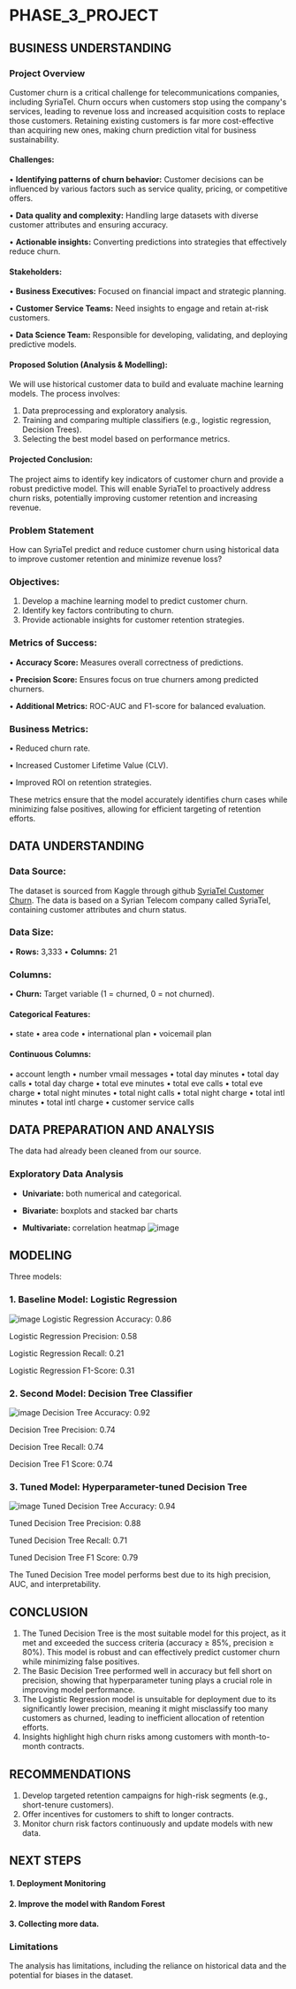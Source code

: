 # PHASE_3_PROJECT
## BUSINESS UNDERSTANDING
### Project Overview
Customer churn is a critical challenge for telecommunications companies, including SyriaTel. Churn occurs when customers stop using the company's services, leading to revenue loss and increased acquisition costs to replace those customers. Retaining existing customers is far more cost-effective than acquiring new ones, making churn prediction vital for business sustainability.
#### Challenges:
•	**Identifying patterns of churn behavior:** Customer decisions can be influenced by various factors such as service quality, pricing, or competitive offers.

•	**Data quality and complexity:** Handling large datasets with diverse customer attributes and ensuring accuracy.

•	**Actionable insights:** Converting predictions into strategies that effectively reduce churn.

#### Stakeholders:
•	**Business Executives:** Focused on financial impact and strategic planning.

•	**Customer Service Teams:** Need insights to engage and retain at-risk customers.

•	**Data Science Team:** Responsible for developing, validating, and deploying predictive models.
#### Proposed Solution (Analysis & Modelling):
We will use historical customer data to build and evaluate machine learning models. The process involves:
1.	Data preprocessing and exploratory analysis.
2.	Training and comparing multiple classifiers (e.g., logistic regression, Decision Trees).
3.	Selecting the best model based on performance metrics.
#### Projected Conclusion:
The project aims to identify key indicators of customer churn and provide a robust predictive model. This will enable SyriaTel to proactively address churn risks, potentially improving customer retention and increasing revenue.
### Problem Statement
How can SyriaTel predict and reduce customer churn using historical data to improve customer retention and minimize revenue loss?

### Objectives:
1.	Develop a machine learning model to predict customer churn.
2.	Identify key factors contributing to churn.
3.	Provide actionable insights for customer retention strategies.


### Metrics of Success:
•	**Accuracy Score:** Measures overall correctness of predictions.

•	**Precision Score:** Ensures focus on true churners among predicted churners.

•	**Additional Metrics:** ROC-AUC and F1-score for balanced evaluation.

### Business Metrics:
•	Reduced churn rate.

•	Increased Customer Lifetime Value (CLV).

•	Improved ROI on retention strategies.

These metrics ensure that the model accurately identifies churn cases while minimizing false positives, allowing for efficient targeting of retention efforts.

## DATA UNDERSTANDING
### Data Source:
The dataset is sourced from Kaggle through github [SyriaTel Customer Churn](https://www.kaggle.com/becksddf/churn-in-telecoms-dataset).
The data is based on a Syrian Telecom company called SyriaTel, containing customer attributes and churn status.
### Data Size:
•	**Rows:** 3,333
•	**Columns:** 21

### Columns:
•	**Churn:** Target variable (1 = churned, 0 = not churned).

#### Categorical Features:
•	state
•	area code
•	international plan
•	voicemail plan

#### Continuous Columns:
•	account length
•	number vmail messages
•	total day minutes
•	total day calls
•	total day charge
•	total eve minutes
•	total eve calls
•	total eve charge
•	total night minutes
•	total night calls
•	total night charge
•	total intl minutes
•	total intl charge
•	customer service calls

## DATA PREPARATION AND ANALYSIS
The data had already been cleaned from our source.
### Exploratory Data Analysis
- **Univariate:** both numerical and categorical.
  
- **Bivariate:** boxplots and stacked bar charts
  
- **Multivariate:** correlation heatmap
![image](https://github.com/user-attachments/assets/85b8a695-a5a3-421c-b6b7-916d2aac6bbc)

## MODELING
Three models:
### 1. Baseline Model: Logistic Regression
![image](https://github.com/user-attachments/assets/c577a27b-dc02-4ef5-95b7-462b0f29a5bd)
Logistic Regression Accuracy: 0.86

Logistic Regression Precision: 0.58

Logistic Regression Recall: 0.21

Logistic Regression F1-Score: 0.31
### 2. Second Model: Decision Tree Classifier

![image](https://github.com/user-attachments/assets/b1edfbda-11d9-4079-a1e2-59e41363e381)
Decision Tree Accuracy: 0.92

Decision Tree Precision: 0.74

Decision Tree Recall: 0.74

Decision Tree F1 Score: 0.74

### 3. Tuned Model: Hyperparameter-tuned Decision Tree 
![image](https://github.com/user-attachments/assets/0a7114ea-ff8e-4f8d-a6d8-ac1dee0aad3b)
Tuned Decision Tree Accuracy: 0.94

Tuned Decision Tree Precision: 0.88

Tuned Decision Tree Recall: 0.71

Tuned Decision Tree F1 Score: 0.79

The Tuned Decision Tree model performs best due to its high precision, AUC, and interpretability.

## CONCLUSION
1.	The Tuned Decision Tree is the most suitable model for this project, as it met and exceeded the success criteria (accuracy ≥ 85%, precision ≥ 80%). This model is robust and can effectively predict customer churn while minimizing false positives.
2.	The Basic Decision Tree performed well in accuracy but fell short on precision, showing that hyperparameter tuning plays a crucial role in improving model performance.
3.	The Logistic Regression model is unsuitable for deployment due to its significantly lower precision, meaning it might misclassify too many customers as churned, leading to inefficient allocation of retention efforts.
4.	Insights highlight high churn risks among customers with month-to-month contracts.

## RECOMMENDATIONS
1.	Develop targeted retention campaigns for high-risk segments (e.g., short-tenure customers).
2.	Offer incentives for customers to shift to longer contracts.
3.	Monitor churn risk factors continuously and update models with new data.

 ## NEXT STEPS
 #### 1. Deployment Monitoring
 #### 2. Improve the model with Random Forest
 #### 3. Collecting more data.

### Limitations
The analysis has limitations, including the reliance on historical data and the potential for biases in the dataset.










